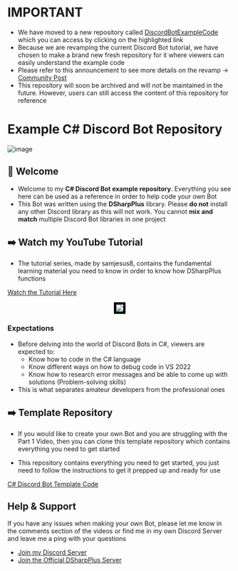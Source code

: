 # IMPORTANT

- We have moved to a new repository called [DiscordBotExampleCode](https://github.com/samjesus8/DiscordBotExampleCode) which you can access by clicking on the highlighted link
- Because we are revamping the current Discord Bot tutorial, we have chosen to make a brand new fresh repository for it where viewers can easily understand the example code
- Please refer to this announcement to see more details on the revamp -> [Community Post](https://www.youtube.com/post/UgkxLdMGSqbznoy8w-_DWAYjh-x4YBTKHX3W)
- This repository will soon be archived and will not be maintained in the future. However, users can still access the content of this repository for reference

# Example C# Discord Bot Repository

![image](https://media.discordapp.net/attachments/1020110665161113610/1151881716894543893/discord_bot_tutorial_logo_2023.png?ex=65844672&is=6571d172&hm=3fc490459b86e2d2db62539ec18185113f192879c0ac833ee6b037d34713d212&=&format=webp&quality=lossless)

## :wave: Welcome

- Welcome to my **C# Discord Bot example repository**. Everything you see here can be used as a reference in order to help code your own Bot
- This Bot was written using the **DSharpPlus** library. Please **do not** install any other Discord library as this will not work. You cannot **mix and match** multiple Discord Bot libraries in one project

## :arrow_right: Watch my YouTube Tutorial

- The tutorial series, made by samjesus8, contains the fundamental learning material you need to know in order to know how DSharpPlus functions

[Watch the Tutorial Here](https://www.youtube.com/playlist?list=PLcpUxmcrEm_Bn4K-kcE9ebsQPvNcR8KZx)

<p align="center">
    <img src="https://media.discordapp.net/attachments/1020110665161113610/1142802011885150228/image.png" style="border:5px solid black" />
</p>

### Expectations

- Before delving into the world of Discord Bots in C#, viewers are expected to:
    - Know how to code in the C# language
    - Know different ways on how to debug code in VS 2022
    - Know how to research error messages and be able to come up with solutions (Problem-solving skills)
- This is what separates amateur developers from the professional ones

## :arrow_right: Template Repository

- If you would like to create your own Bot and you are struggling with the Part 1 Video, then you can clone this template repository which
contains everything you need to get started

- This repository contains everything you need to get started, you just need to follow the instructions to get it prepped up and ready for use

[C# Discord Bot Template Code](https://github.com/samjesus8/CSharp-Discord-Bot-Template)

## Help & Support

If you have any issues when making your own Bot, please let me know in the comments section of the videos or find me in my own Discord Server and leave me a ping with your questions

- [Join my Discord Server](https://discord.com/invite/GrcaGNSfCR)
- [Join the Official DSharpPlus Server](https://discord.com/invite/dsharpplus)
